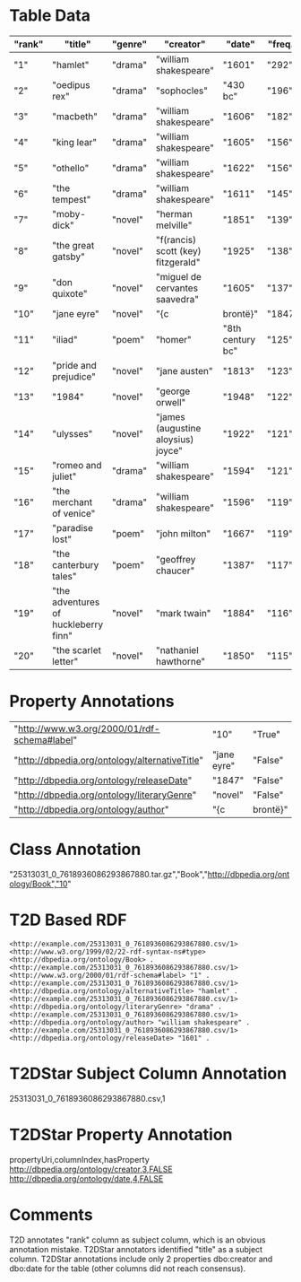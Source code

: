 # Table Data

| "rank" | "title"                              | "genre" | "creator"                          | "date"           | "freq." |
|--------|--------------------------------------|---------|------------------------------------|------------------|---------|
| "1"    | "hamlet"                             | "drama" | "william shakespeare"              | "1601"           | "292"   |
| "2"    | "oedipus rex"                        | "drama" | "sophocles"                        | "430 bc"         | "196"   |
| "3"    | "macbeth"                            | "drama" | "william shakespeare"              | "1606"           | "182"   |
| "4"    | "king lear"                          | "drama" | "william shakespeare"              | "1605"           | "156"   |
| "5"    | "othello"                            | "drama" | "william shakespeare"              | "1622"           | "156"   |
| "6"    | "the tempest"                        | "drama" | "william shakespeare"              | "1611"           | "145"   |
| "7"    | "moby-dick"                          | "novel" | "herman melville"                  | "1851"           | "139"   |
| "8"    | "the great gatsby"                   | "novel" | "f(rancis) scott (key) fitzgerald" | "1925"           | "138"   |
| "9"    | "don quixote"                        | "novel" | "miguel de cervantes saavedra"     | "1605"           | "137"   |
| "10"   | "jane eyre"                          | "novel" | "{c|bront&euml;}"                  | "1847"           | "128"   |
| "11"   | "iliad"                              | "poem"  | "homer"                            | "8th century bc" | "125"   |
| "12"   | "pride and prejudice"                | "novel" | "jane austen"                      | "1813"           | "123"   |
| "13"   | "1984"                               | "novel" | "george orwell"                    | "1948"           | "122"   |
| "14"   | "ulysses"                            | "novel" | "james (augustine aloysius) joyce" | "1922"           | "121"   |
| "15"   | "romeo and juliet"                   | "drama" | "william shakespeare"              | "1594"           | "121"   |
| "16"   | "the merchant of venice"             | "drama" | "william shakespeare"              | "1596"           | "119"   |
| "17"   | "paradise lost"                      | "poem"  | "john milton"                      | "1667"           | "119"   |
| "18"   | "the canterbury tales"               | "poem"  | "geoffrey chaucer"                 | "1387"           | "117"   |
| "19"   | "the adventures of huckleberry finn" | "novel" | "mark twain"                       | "1884"           | "116"   |
| "20"   | "the scarlet letter"                 | "novel" | "nathaniel hawthorne"              | "1850"           | "115"   |


# Property Annotations

|                                                |                   |         |     |
|------------------------------------------------|-------------------|---------|-----|
| "http://www.w3.org/2000/01/rdf-schema#label"   | "10"              | "True"  | "0" |
| "http://dbpedia.org/ontology/alternativeTitle" | "jane eyre"       | "False" | "1" |
| "http://dbpedia.org/ontology/releaseDate"      | "1847"            | "False" | "4" |
| "http://dbpedia.org/ontology/literaryGenre"    | "novel"           | "False" | "2" |
| "http://dbpedia.org/ontology/author"           | "{c|bront&euml;}" | "False" | "3" |


# Class Annotation

"25313031_0_7618936086293867880.tar.gz","Book","http://dbpedia.org/ontology/Book","10"

# T2D Based RDF

```
<http://example.com/25313031_0_7618936086293867880.csv/1> <http://www.w3.org/1999/02/22-rdf-syntax-ns#type> <http://dbpedia.org/ontology/Book> .
<http://example.com/25313031_0_7618936086293867880.csv/1> <http://www.w3.org/2000/01/rdf-schema#label> "1" .
<http://example.com/25313031_0_7618936086293867880.csv/1> <http://dbpedia.org/ontology/alternativeTitle> "hamlet" .
<http://example.com/25313031_0_7618936086293867880.csv/1> <http://dbpedia.org/ontology/literaryGenre> "drama" .
<http://example.com/25313031_0_7618936086293867880.csv/1> <http://dbpedia.org/ontology/author> "william shakespeare" .
<http://example.com/25313031_0_7618936086293867880.csv/1> <http://dbpedia.org/ontology/releaseDate> "1601" .
```

# T2DStar Subject Column Annotation

25313031_0_7618936086293867880.csv,1

# T2DStar Property Annotation

propertyUri,columnIndex,hasProperty
http://dbpedia.org/ontology/creator,3,FALSE
http://dbpedia.org/ontology/date,4,FALSE

# Comments

T2D annotates "rank" column as subject column, which is an obvious annotation mistake.
T2DStar annotators identified "title" as a subject column.
T2DStar annotations include only 2 properties dbo:creator and dbo:date for the table (other columns did not reach consensus).
